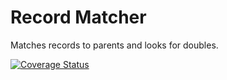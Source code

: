 # Record Matcher

Matches records to parents and looks for doubles.

[![Coverage Status](https://coveralls.io/repos/github/brotherlogic/recordmatcher/badge.svg?branch=master)](https://coveralls.io/github/brotherlogic/recordmatcher?branch=master)